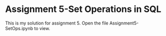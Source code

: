 # Assignment 5-Set Operations in SQL
This is my solution for assignment 5. Open the file Assignment5-SetOps.ipynb to view.
